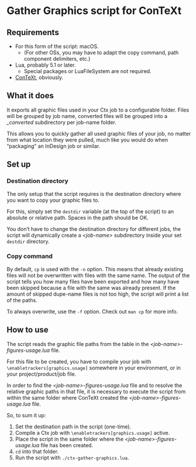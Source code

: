 # Gather Graphics script for ConTeXt

## Requirements

- For this form of the script: macOS. 
    - (For other OSs, you may have to adapt the copy command, path component delimiters, etc.)
- Lua, probably 5.1 or later.
    - Special packages or LuaFileSystem are not required.
- [ConTeXt](https://wiki.contextgarden.net), obviously.

## What it does

It exports all graphic files used in your Ctx job to a configurable folder. Files will be grouped by job name, converted files will be grouped into a *_converted* subdirectory per job-name folder.

This allows you to quickly gather all used graphic files of your job, no matter from what location they were pulled, much like you would do when “packaging” an InDesign job or similar.

## Set up

### Destination directory

The only setup that the script requires is the destination directory where you want to copy your graphic files to.

For this, simply set the `destdir` variable (at the top of the script) to an absolute or relative path. Spaces in the path should be OK.

You don’t have to change the destination directory for different jobs, the script will dynamically create a *\<job-name\>* subdirectory inside your set `destdir` directory.

### Copy command

By default, `cp` is used with the `-n` option. This means that already existing files will not be overwritten with files with the same name. The output of the script tells you how many files have been exported and how many have been skipped because a file with the same was already present. If the amount of skipped dupe-name files is not too high, the script will print a list of the paths.

To always overwrite, use the `-f` option. Check out `man cp` for more info.


## How to use

The script reads the graphic file paths from the table in the *\<job-name\>-figures-usage.lua* file.

For this file to be created, you have to compile your job with `\enabletrackers[graphics.usage]` somewhere in your environment, or in your project/product/job file.

In order to find the *\<job-name\>-figures-usage.lua* file and to resolve the relative graphic paths in that file, it is necessary to execute the script from within the same folder where ConTeXt created the *\<job-name\>-figures-usage.lua* file.

So, to sum it up: 

1. Set the destination path in the script (one-time).
1. Compile a Ctx job with `\enabletrackers[graphics.usage]` active.
1. Place the script in the same folder where the *\<job-name\>-figures-usage.lua* file has been created.
2. `cd` into that folder.
3. Run the script with `./ctx-gather-graphics.lua`.



